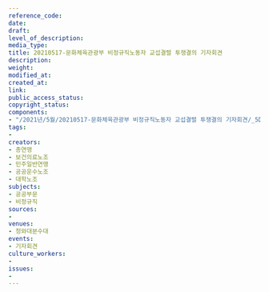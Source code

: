 ```yaml
---
reference_code: 
date: 
draft: 
level_of_description: 
media_type: 
title: 20210517-문화체육관광부 비정규직노동자 교섭결렬 투쟁결의 기자회견
description: 
weight: 
modified_at: 
created_at: 
link: 
public_access_status: 
copyright_status: 
components:
- "/2021년/5월/20210517-문화체육관광부 비정규직노동자 교섭결렬 투쟁결의 기자회견/_5D40021.jpg"
tags:
- 
creators:
- 총연맹
- 보건의료노조
- 민주일반연맹
- 공공운수노조
- 대학노조
subjects:
- 공공부문
- 비정규직
sources:
- 
venues:
- 청와대분수대
events:
- 기자회견
culture_workers:
- 
issues:
- 
---
```

